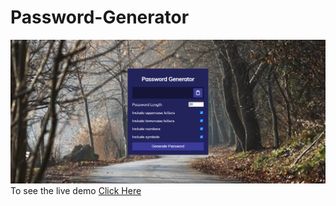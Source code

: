 # Password-Generator
<a target="_blank"><img src="https://github.com/dhruvgarg31/Password-Generator/blob/main/1.png"></a>
<br>
To see the live demo <a href="https://dhruvgarg31.github.io/Password-Generator/"> Click Here </a>
